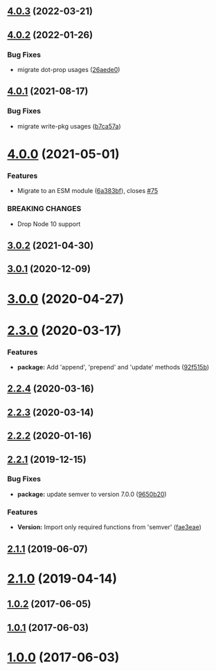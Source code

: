 

## [4.0.3](https://codeberg.org/panz3r/update-pkg-extended/compare/v4.0.2...v4.0.3) (2022-03-21)

## [4.0.2](https://codeberg.org/panz3r/update-pkg-extended/compare/v4.0.1...v4.0.2) (2022-01-26)


### Bug Fixes

* migrate dot-prop usages ([26aede0](https://codeberg.org/panz3r/update-pkg-extended/commit/26aede0303fcba989a8b2daa4da232b90cc1ff95))

## [4.0.1](https://codeberg.org/panz3r/update-pkg-extended/compare/v4.0.0...v4.0.1) (2021-08-17)


### Bug Fixes

* migrate write-pkg usages ([b7ca57a](https://codeberg.org/panz3r/update-pkg-extended/commit/b7ca57ad58900b0b10e9486add72a80ab4a6641c))

# [4.0.0](https://codeberg.org/panz3r/update-pkg-extended/compare/v3.0.2...v4.0.0) (2021-05-01)


### Features

* Migrate to an ESM module ([6a383bf](https://codeberg.org/panz3r/update-pkg-extended/commit/6a383bf2ca66c892c3fda5a0adaafc4408607058)), closes [#75](https://codeberg.org/panz3r/update-pkg-extended/issues/75)


### BREAKING CHANGES

* Drop Node 10 support

## [3.0.2](https://codeberg.org/panz3r/update-pkg-extended/compare/v3.0.1...v3.0.2) (2021-04-30)

## [3.0.1](https://codeberg.org/panz3r/update-pkg-extended/compare/v3.0.0...v3.0.1) (2020-12-09)



# [3.0.0](https://codeberg.org/panz3r/update-pkg-extended/compare/v3.0.0...v3.0.1) (2020-04-27)



# [2.3.0](https://codeberg.org/panz3r/update-pkg-extended/compare/v3.0.0...v3.0.1) (2020-03-17)


### Features

* **package:** Add 'append', 'prepend' and 'update' methods ([92f515b](https://codeberg.org/panz3r/update-pkg-extended/commit/92f515b04e6dfea8a0450f105351997ecaf6449b))



## [2.2.4](https://codeberg.org/panz3r/update-pkg-extended/compare/v3.0.0...v3.0.1) (2020-03-16)



## [2.2.3](https://codeberg.org/panz3r/update-pkg-extended/compare/v3.0.0...v3.0.1) (2020-03-14)



## [2.2.2](https://codeberg.org/panz3r/update-pkg-extended/compare/v3.0.0...v3.0.1) (2020-01-16)



## [2.2.1](https://codeberg.org/panz3r/update-pkg-extended/compare/v3.0.0...v3.0.1) (2019-12-15)


### Bug Fixes

* **package:** update semver to version 7.0.0 ([9650b20](https://codeberg.org/panz3r/update-pkg-extended/commit/9650b207abbfc197f828168e510c79fcd21c16ea))


### Features

* **Version:** Import only required functions from 'semver' ([fae3eae](https://codeberg.org/panz3r/update-pkg-extended/commit/fae3eaeb2c04d91929ad198561f915baa0d55fc2))



## [2.1.1](https://codeberg.org/panz3r/update-pkg-extended/compare/v3.0.0...v3.0.1) (2019-06-07)



# [2.1.0](https://codeberg.org/panz3r/update-pkg-extended/compare/v3.0.0...v3.0.1) (2019-04-14)



## [1.0.2](https://codeberg.org/panz3r/update-pkg-extended/compare/v3.0.0...v3.0.1) (2017-06-05)



## [1.0.1](https://codeberg.org/panz3r/update-pkg-extended/compare/v3.0.0...v3.0.1) (2017-06-03)



# [1.0.0](https://codeberg.org/panz3r/update-pkg-extended/compare/v3.0.0...v3.0.1) (2017-06-03)
